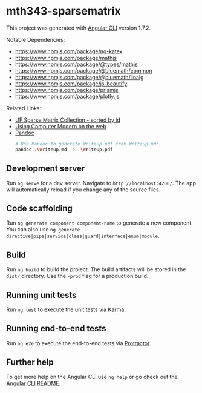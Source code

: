 # mth343-sparsematrix

This project was generated with [Angular CLI](https://github.com/angular/angular-cli) version 1.7.2.

Notable Dependencies:
* https://www.npmjs.com/package/ng-katex
* https://www.npmjs.com/package/mathjs
* https://www.npmjs.com/package/@types/mathjs
* https://www.npmjs.com/package/@bluemath/common
* https://www.npmjs.com/package/@bluemath/linalg
* https://www.npmjs.com/package/js-beautify
* https://www.npmjs.com/package/prismjs
* https://www.npmjs.com/package/plotly.js

Related Links:
* [UF Sparse Matrix Collection - sorted by id](https://www.cise.ufl.edu/research/sparse/matrices/list_by_id.html)
* [Using Computer Modern on the web](https://www.checkmyworking.com/cm-web-fonts/)
* [Pandoc](https://pandoc.org/index.html)
    ```bash
    # Use Pandoc to generate Writeup.pdf from Writeup.md:
    pandoc .\Writeup.md -o .\Writeup.pdf
    ```

## Development server

Run `ng serve` for a dev server. Navigate to `http://localhost:4200/`. The app will automatically reload if you change any of the source files.

## Code scaffolding

Run `ng generate component component-name` to generate a new component. You can also use `ng generate directive|pipe|service|class|guard|interface|enum|module`.

## Build

Run `ng build` to build the project. The build artifacts will be stored in the `dist/` directory. Use the `-prod` flag for a production build.

## Running unit tests

Run `ng test` to execute the unit tests via [Karma](https://karma-runner.github.io).

## Running end-to-end tests

Run `ng e2e` to execute the end-to-end tests via [Protractor](http://www.protractortest.org/).

## Further help

To get more help on the Angular CLI use `ng help` or go check out the [Angular CLI README](https://github.com/angular/angular-cli/blob/master/README.md).
